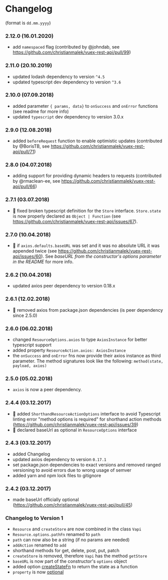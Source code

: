 # Changelog 

(format is `dd.mm.yyyy`)

### 2.12.0 (16.01.2020)
- add `namespaced` flag (contributed by @johndab, see https://github.com/christianmalek/vuex-rest-api/pull/99)

### 2.11.0 (20.10.2019)
- updated lodash dependency to version `^4.5`
- updated typescript dev dependency to version `^3.6`

### 2.10.0 (07.09.2018)
- added parameter `{ params, data}` to `onSuccess` and `onError` functions (see readme for more info)
- updated `typescript` dev dependency to version 3.0.x

### 2.9.0 (12.08.2018)
- added `beforeRequest` function to enable optimistic updates (contributed by @BorisTB, see https://github.com/christianmalek/vuex-rest-api/pull/71)

### 2.8.0 (04.07.2018)
- adding support for providing dynamic headers to requests (contributed by @rmaclean-ee, see https://github.com/christianmalek/vuex-rest-api/pull/66)

### 2.7.1 (03.07.2018)
- 🐛 fixed broken typescript definition for the `Store` interface. `Store.state` is now properly declared as `Object | Function` (see https://github.com/christianmalek/vuex-rest-api/issues/67).

### 2.7.0 (10.04.2018)
- 🐛 if `axios.defaults.baseURL` was set and it was no absolute URL it was appended twice (see https://github.com/christianmalek/vuex-rest-api/issues/60). See *baseURL from the constructor's options parameter in the README* for more info.

### 2.6.2 (10.04.2018)
- updated axios peer dependency to version 0.18.x

### 2.6.1 (12.02.2018)
- 🐛 removed axios from package.json dependencies (is peer dependency since 2.5.0)

### 2.6.0 (06.02.2018)
- changed `ResourceOptions.axios` to type `AxiosInstance` for better typescript support
- added property `ResourceAction.axios: AxiosInstance`
- the `onSuccess` and `onError` fns now provide their axios instance as third parameter. The method signatures look like the following: `method(state, payload, axios)`

### 2.5.0 (05.02.2018)
- `axios` is now a peer dependency.

### 2.4.4 (03.12.2017)
- 🐛 added `ShorthandResourceActionOptions` interface to avoid Typescript linting error "method options is required" for shorthand action methods (https://github.com/christianmalek/vuex-rest-api/issues/39)
- 🐛 declared baseUrl as optional in `ResourceOptions` interface

### 2.4.3 (03.12.2017)
- added Changelog
- updated axios dependency to version `0.17.1`
- set package.json dependencies to exact versions and removed ranged versioning to avoid errors due to wrong usage of semver
- added yarn and npm lock files to gitignore

### 2.4.2 (03.12.2017)
- made baseUrl officially optional (https://github.com/christianmalek/vuex-rest-api/pull/45)

### Changelog to Version 1
- `Resource` and `createStore` are now combined in the class `Vapi`
- `Resource.options.pathFn` renamed to `path`
- `path` can now also be a string (if no params are needed)
- `addAction` renamed to `add`
- shorthand methods for get, delete, post, put, patch
- `createStore` is removed, therefore `Vapi` has the method `getStore`
- `baseURL` is now part of the constructor's `options` object
- added option [createStateFn](#-createstatefn) to return the state as a function
- `property` is now [optional](#when-to-set-property-in-spite-of-its-optionality)
